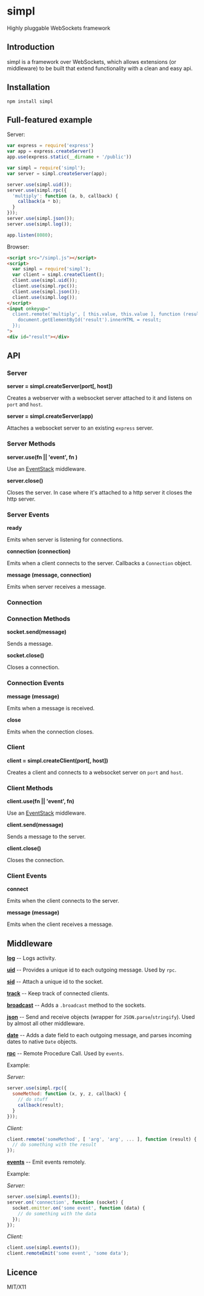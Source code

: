 # simpl

Highly pluggable WebSockets framework

## Introduction

simpl is a framework over WebSockets, which allows extensions (or middleware)
to be built that extend functionality with a clean and easy api.

## Installation

`npm install simpl`

## Full-featured example

Server:

```javascript
var express = require('express')
var app = express.createServer()
app.use(express.static(__dirname + '/public'))

var simpl = require('simpl');
var server = simpl.createServer(app);

server.use(simpl.uid());
server.use(simpl.rpc({
  'multiply': function (a, b, callback) {
    callback(a * b);
  }
}));
server.use(simpl.json());
server.use(simpl.log());

app.listen(8080);
```

Browser:

```html
<script src="/simpl.js"></script>
<script>
  var simpl = require('simpl');
  var client = simpl.createClient();
  client.use(simpl.uid());
  client.use(simpl.rpc());
  client.use(simpl.json());
  client.use(simpl.log());
</script>
<input onkeyup="
  client.remote('multiply', [ this.value, this.value ], function (result) { 
    document.getElementById('result').innerHTML = result;
  });
">
<div id="result"></div>
```


## API


### Server


**server = simpl.createServer(port[, host])**

Creates a webserver with a websocket server attached to it and listens on `port`
and `host`.

**server = simpl.createServer(app)**

Attaches a websocket server to an existing `express` server.



### Server Methods

**server.use(fn || 'event', fn )**

Use an [EventStack](https://github.com/stagas/eventstack) middleware.

**server.close()**

Closes the server. In case where it's attached to a http server it closes the
http server.



### Server Events


**ready**

Emits when server is listening for connections.

**connection (connection)**

Emits when a client connects to the server. Callbacks a `Connection` object.

**message (message, connection)**

Emits when server receives a message.




### Connection


### Connection Methods


**socket.send(message)**

Sends a message.

**socket.close()**

Closes a connection.



### Connection Events


**message (message)**

Emits when a message is received.

**close**

Emits when the connection closes.




### Client


**client = simpl.createClient(port[, host])**

Creates a client and connects to a websocket server on `port` and `host`.



### Client Methods

**client.use(fn || 'event', fn)**

Use an [EventStack](https://github.com/stagas/eventstack) middleware.

**client.send(message)**

Sends a message to the server.

**client.close()**

Closes the connection.



### Client Events


**connect**

Emits when the client connects to the server.

**message (message)**

Emits when the client receives a message.


## Middleware

**[log](https://github.com/stagas/simpl/blob/master/lib/middleware/log.js)** -- Logs activity.

**[uid](https://github.com/stagas/simpl/blob/master/lib/middleware/uid.js)** -- Provides a unique id to each outgoing message. Used by `rpc`.

**[sid](https://github.com/stagas/simpl/blob/master/lib/middleware/sid.js)** -- Attach a unique id to the socket.

**[track](https://github.com/stagas/simpl/blob/master/lib/middleware/track.js)** -- Keep track of connected clients.

**[broadcast](https://github.com/stagas/simpl/blob/master/lib/middleware/broadcast.js)** -- Adds a `.broadcast` method to the sockets.

**[json](https://github.com/stagas/simpl/blob/master/lib/middleware/json.js)** -- Send and receive objects (wrapper for `JSON.parse`/`stringify`). Used by almost all other middleware.

**[date](https://github.com/stagas/simpl/blob/master/lib/middleware/date.js)** -- Adds a date field to each outgoing message, and parses incoming dates to native `Date` objects.

**[rpc](https://github.com/stagas/simpl/blob/master/lib/middleware/rpc.js)** -- Remote Procedure Call. Used by `events`.

Example:
  
_Server:_

```javascript
server.use(simpl.rpc({
  someMethod: function (x, y, z, callback) {
    // do stuff
    callback(result);
  }
}));
```

_Client:_

```javascript
client.remote('someMethod', [ 'arg', 'arg', ... ], function (result) {
  // do something with the result
});
```

**[events](https://github.com/stagas/simpl/blob/master/lib/middleware/events.js)** -- Emit events remotely.

Example:

_Server:_

```javascript
server.use(simpl.events());
server.on('connection', function (socket) {
  socket.emitter.on('some event', function (data) {
    // do something with the data
  });
});
```

_Client:_

```javascript
client.use(simpl.events());
client.remoteEmit('some event', 'some data');
```

## Licence

MIT/X11
